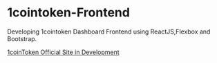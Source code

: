 # 1cointoken-Frontend
Developing 1cointoken Dashboard Frontend using ReactJS,Flexbox and Bootstrap.

[1coinToken Official Site in Development ](www.1cointoken.io)
